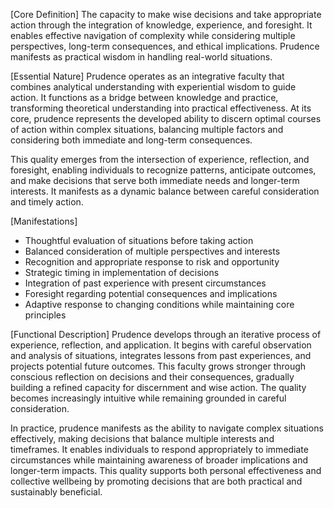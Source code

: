 [Core Definition]
The capacity to make wise decisions and take appropriate action through the integration of knowledge, experience, and foresight. It enables effective navigation of complexity while considering multiple perspectives, long-term consequences, and ethical implications. Prudence manifests as practical wisdom in handling real-world situations.

[Essential Nature]
Prudence operates as an integrative faculty that combines analytical understanding with experiential wisdom to guide action. It functions as a bridge between knowledge and practice, transforming theoretical understanding into practical effectiveness. At its core, prudence represents the developed ability to discern optimal courses of action within complex situations, balancing multiple factors and considering both immediate and long-term consequences.

This quality emerges from the intersection of experience, reflection, and foresight, enabling individuals to recognize patterns, anticipate outcomes, and make decisions that serve both immediate needs and longer-term interests. It manifests as a dynamic balance between careful consideration and timely action.

[Manifestations]
- Thoughtful evaluation of situations before taking action
- Balanced consideration of multiple perspectives and interests
- Recognition and appropriate response to risk and opportunity
- Strategic timing in implementation of decisions
- Integration of past experience with present circumstances
- Foresight regarding potential consequences and implications
- Adaptive response to changing conditions while maintaining core principles

[Functional Description]
Prudence develops through an iterative process of experience, reflection, and application. It begins with careful observation and analysis of situations, integrates lessons from past experiences, and projects potential future outcomes. This faculty grows stronger through conscious reflection on decisions and their consequences, gradually building a refined capacity for discernment and wise action. The quality becomes increasingly intuitive while remaining grounded in careful consideration.

In practice, prudence manifests as the ability to navigate complex situations effectively, making decisions that balance multiple interests and timeframes. It enables individuals to respond appropriately to immediate circumstances while maintaining awareness of broader implications and longer-term impacts. This quality supports both personal effectiveness and collective wellbeing by promoting decisions that are both practical and sustainably beneficial.